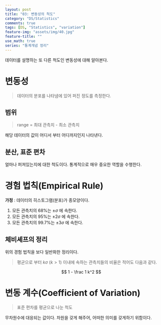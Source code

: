 ```yaml
---
layout: post
title: "03: 변동성의 척도"
category: "DS/Statistics"
comments: true
tags: [DS, "Statistics", "variation"]
feature-img: "assets/img/40.jpg"
feature-title: ""
use_math: true
series: "통계개념 정리"
---
```


데이터를 설명하는 또 다른 척도인 변동성에 대해 알아본다.

# 변동성

> 데이터의 분포를 나타냄에 있어 퍼진 정도를 측정한다.

## 범위

> range = 최대 관측치 - 최소 관측치

해당 데이터의 값이 어디서 부터 어디까지인지 나타낸다.

## 분산, 표준 편차

얼마나 퍼져있는지에 대한 척도이다. 통계적으로 매우 중요한 역할을 수행한다.

# 경험 법칙(Empirical Rule)

**가정** : 데이터의 히스토그램(분포)가 종모양이다.

1. 모든 관측치의 68%는 $\pm \sigma$ 에 속한다.
2. 모든 관측치의 95%는 $\pm 2\sigma$ 에 속한다.
3. 모든 관측치의 99.7%는 $\pm 3\sigma$ 에 속한다.

## 체비셰프의 정리

위의 경험 법칙을 보다 일반화한 정리이다.

> 평균으로 부터 $k\sigma$ ($k > 1$) 이내에 속하는 관측치들의 비율은 적어도 다음과 같다.

$$
1 - \frac 1 k^2
$$

# 변동 계수(Coefficient of Variation)

> 표준 편차를 평균으로 나눈 척도

무차원수에 대응되는 값이다. 차원을 갖게 해주어, 어떠한 의미를 갖게하기 위함이다.
